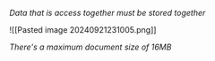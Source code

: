*Data that is access together must be stored together*

![[Pasted image 20240921231005.png]]

*There's a maximum document size of 16MB*